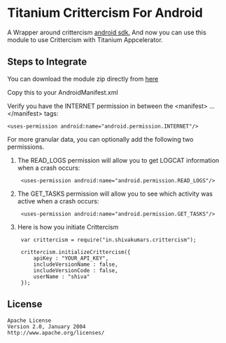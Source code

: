 # Titanium Crittercism For Android

A Wrapper around crittercism [android sdk.](https://app.crittercism.com/downloads/download/crittercism_v3_2_0_sdkonly.jar) And now you can use this module to use Crittercism with Titanium Appcelerator.

## Steps to Integrate

You can download the module zip directly from [here](http://bit.ly/1eSsTTp)

Copy this to your AndroidManifest.xml

Verify you have the INTERNET permission in between the &lt;manifest&gt; ... &lt;/manifest&gt; tags:

    <uses-permission android:name="android.permission.INTERNET"/>

For more granular data, you can optionally add the following two permissions.

1. The READ_LOGS permission will allow you to get LOGCAT information when a crash occurs:

        <uses-permission android:name="android.permission.READ_LOGS"/>
     
2. The GET_TASKS permission will allow you to see which activity was active when a crash occurs:

        <uses-permission android:name="android.permission.GET_TASKS"/>

2. Here is how you initiate Crittercism

        var crittercism = require("in.shivakumars.crittercism");
        
        crittercism.initializeCrittercism({
            apiKey : "YOUR_API_KEY",
            includeVersionName : false,
	        includeVersionCode : false,
	        userName : "shiva"
        });

## License

    Apache License
    Version 2.0, January 2004
    http://www.apache.org/licenses/